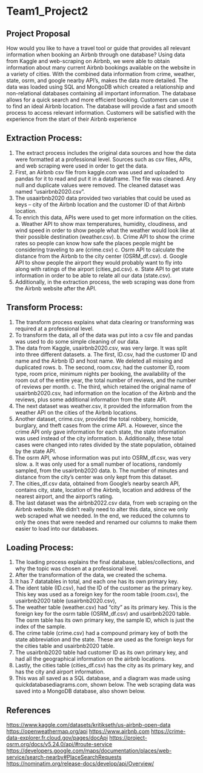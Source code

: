 # Team1_Project2

## Project Proposal
How would you like to have a travel tool or guide that provides all relevant information when booking an Airbnb  through one database? Using data from Kaggle and web-scraping on Airbnb, we were able to obtain information about many current Airbnb bookings available on the website in a variety of cities. With the combined data information from crime, weather, state, osrm, and google nearby API’s, makes the data more detailed. The data was loaded using SQL and MongoDB which created a relationship and non-relational databases containing all important information. The database allows for a quick search and more efficient booking. Customers can use it to find an ideal Airbnb location. The database will provide a fast and smooth process to access relevant information. Customers will be satisfied with the experience from the start of their Airbnb experience 

## Extraction Process:
1. The extract process includes the original data sources and how the data were formatted at a professional level. Sources such as csv files, APIs, and web scraping were used in order to get the data.
2. First, an Airbnb csv file from kaggle.com was used and uploaded to pandas for it to read and put it in a dataframe. The file was cleaned. Any null and duplicate values were removed. The cleaned dataset was named “usairbnb2020.csv”.
3. The usaairbnb2020 data provided two variables that could be used as keys – city of the Airbnb location and the customer ID of that Airbnb location.
4. To enrich this data, APIs were used to get more information on the cities.
    a. Weather API to show max temperatures, humidity, cloudiness, and wind speed in order to show people what the weather would look like at their possible destination (weather.csv).
    b. Crime API to show the crime rates so people can know how safe the places people might be considering traveling to are (crime.csv)
    c. Osrm API to calculate the distance from the Airbnb to the city center (OSRM_df.csv).
    d. Google API to show people the airport they would probably want to fly into along with ratings of the airport (cities_pd.csv).
    e. State API to get state information in order to be able to relate all our data (state.csv).
5. Additionally, in the extraction process, the web scraping was done from the Airbnb website after the API.

## Transform Process:
1. The transform process explains what data clearing or transforming was required at a professional level. 
2. To transform the data, all of the data was put into a csv file and pandas was used to do some simple cleaning of our data.
3. The data from Kaggle, usairbnb2020.csv, was very large. It was split into three different datasets.
    a. The first, ID.csv, had the customer ID and name and the Airbnb ID and host name. We deleted all missing and duplicated rows.
    b. The second, room.csv, had the customer ID, room type, room price, minimum nights per booking, the availability of the room out of the entire year, the total number of reviews, and the number of reviews per month.
    c. The third, which retained the original name of usairbnb2020.csv, had information on the location of the Airbnb and the reviews, plus some additional information from the state API.
4. The next dataset was weather.csv, it provided the information from the weather API on the cities of the Airbnb locations.
5. Another dataset, crime.csv, provided the total robbery, homicide, burglary, and theft cases from the crime API.
    a. However, since the crime API only gave information for each state, the state information was used instead of the city information.
    b. Additionally, these total cases were changed into rates divided by the state population, obtained by the state API.
6. The osrm API, whose information was put into OSRM_df.csv, was very slow.
    a. It was only used for a small number of locations, randomly sampled, from the usairbnb2020 data.
    b. The number of minutes and distance from the city’s center was only kept from this dataset.
7. The cities_df.csv data, obtained from Google’s nearby search API, contains city, state, location of the Airbnb, location and address of the nearest airport, and the airport’s rating.
8. The last dataset was the airbnb2022.csv data, from web scraping on the Airbnb website. We didn’t really need to alter this data, since we only web scraped what we needed. In the end, we reduced the columns to only the ones that were needed and renamed our columns to make them easier to load into our databases. 


## Loading Process:
1. The loading process explains the final database, tables/collections, and why the topic was chosen at a professional level. 
2. After the transformation of the data, we created the schema.
3. It  has 7 datatables in total, and  each one has its own primary key. 
4. The ident table (ID.csv), had the ID of the customer as the primary key. This key was used as a foreign key for the room table (room.csv), the usairbnb2020 table (usairbnb2020.csv), 
5. The weather table (weather.csv) had “city” as its primary key. This is the foreign key for the osrm table (OSRM_df.csv) and usairbnb2020 table. The osrm table has its own primary key, the sample ID, which is just the index of the sample. 
6. The crime table (crime.csv) had a compound primary key of both the state abbreviation and the state. These are used as the foreign keys for the cities table and usairbnb2020 table. 
7. The usairbnb2020 table had customer ID as its own primary key, and had all the geographical information on the airbnb locations. 
8. Lastly, the cities table (cities_df.csv) has the city as its primary key, and has the city and airport information. 
9. This was all saved as a SQL database, and a diagram was made using quickdatabasediagrams.com, shown below. The web scraping data was saved into a MongoDB database, also shown below.









## References 
https://www.kaggle.com/datasets/kritikseth/us-airbnb-open-data
https://openweathermap.org/api
https://www.airbnb.com
https://crime-data-explorer.fr.cloud.gov/pages/docApi
https://project-osrm.org/docs/v5.24.0/api/#route-service
https://developers.google.com/maps/documentation/places/web-service/search-nearby#PlaceSearchRequests
https://nominatim.org/release-docs/develop/api/Overview/

